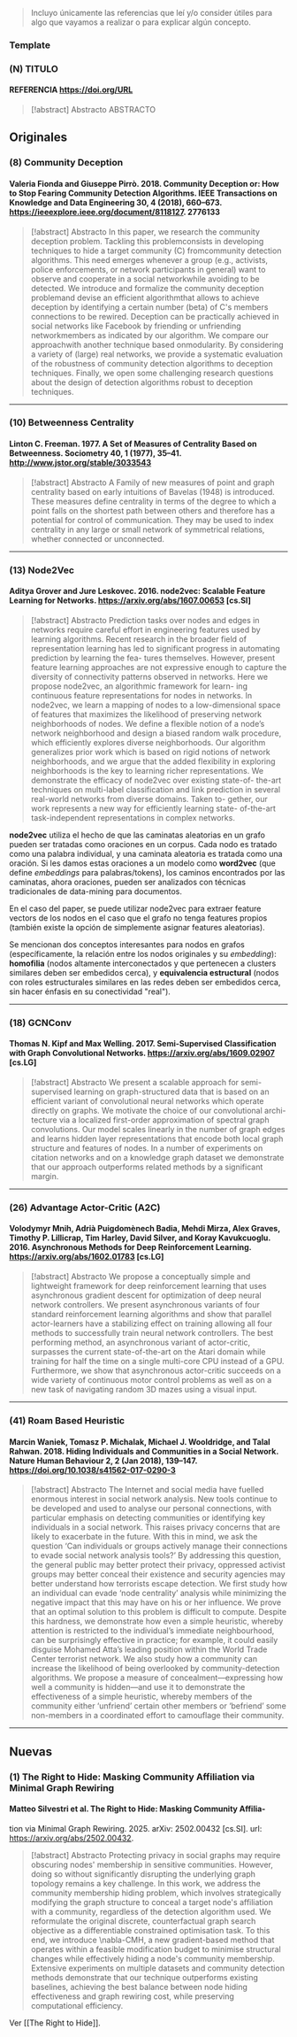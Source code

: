 >  Incluyo únicamente las referencias que leí y/o consider útiles para algo que vayamos a realizar o para explicar algún concepto.

### Template
### (N) TITULO
#### REFERENCIA https://doi.org/URL
> [!abstract] Abstracto
>  ABSTRACTO

## Originales
### (8) Community Deception
####  Valeria Fionda and Giuseppe Pirrò. 2018. Community Deception or: How to Stop Fearing Community Detection Algorithms. IEEE Transactions on Knowledge and Data Engineering 30, 4 (2018), 660–673. https://ieeexplore.ieee.org/document/8118127. 2776133
> [!abstract] Abstracto
>  In this paper, we research the community deception problem. Tackling this problemconsists in developing techniques to hide a target community (C) fromcommunity detection algorithms. This need emerges whenever a group (e.g., activists, police enforcements, or network participants in general) want to observe and cooperate in a social networkwhile avoiding to be detected. We introduce and formalize the community deception problemand devise an efficient algorithmthat allows to achieve deception by identifying a certain number (beta) of C's members connections to be rewired. Deception can be practically achieved in social networks like Facebook by friending or unfriending networkmembers as indicated by our algorithm. We compare our approachwith another technique based onmodularity. By considering a variety of (large) real networks, we provide a systematic evaluation of the robustness of community detection algorithms to deception techniques. Finally, we open some challenging research questions about the design of detection algorithms robust to deception techniques.

---
### (10) Betweenness Centrality
#### Linton C. Freeman. 1977. A Set of Measures of Centrality Based on Betweenness. Sociometry 40, 1 (1977), 35–41. http://www.jstor.org/stable/3033543
> [!abstract] Abstracto
>  A Family of new measures of point and graph centrality based on early intuitions of Bavelas (1948) is introduced. These measures define centrality in terms of the degree to which a point falls on the shortest path between others and therefore has a potential for control of communication. They may be used to index centrality in any large or small network of symmetrical relations, whether connected or unconnected.

---
### (13) Node2Vec
#### Aditya Grover and Jure Leskovec. 2016. node2vec: Scalable Feature Learning for Networks. https://arxiv.org/abs/1607.00653 \[cs.SI\]
> [!abstract] Abstracto
>  Prediction tasks over nodes and edges in networks require careful
effort in engineering features used by learning algorithms. Recent
research in the broader field of representation learning has led to
significant progress in automating prediction by learning the fea-
tures themselves. However, present feature learning approaches
are not expressive enough to capture the diversity of connectivity
patterns observed in networks.
Here we propose node2vec, an algorithmic framework for learn-
ing continuous feature representations for nodes in networks. In
node2vec, we learn a mapping of nodes to a low-dimensional space
of features that maximizes the likelihood of preserving network
neighborhoods of nodes. We define a flexible notion of a node’s
network neighborhood and design a biased random walk procedure,
which efficiently explores diverse neighborhoods. Our algorithm
generalizes prior work which is based on rigid notions of network
neighborhoods, and we argue that the added flexibility in exploring
neighborhoods is the key to learning richer representations.
We demonstrate the efficacy of node2vec over existing state-of-
the-art techniques on multi-label classification and link prediction
in several real-world networks from diverse domains. Taken to-
gether, our work represents a new way for efficiently learning state-
of-the-art task-independent representations in complex networks.

**node2vec** utiliza el hecho de que las caminatas aleatorias en un grafo pueden ser tratadas como oraciones en un corpus. Cada nodo es tratado como una palabra individual, y una caminata aleatoria es tratada como una oración. Si les damos estas oraciones a un modelo como **word2vec** (que define *embeddings* para palabras/tokens), los caminos encontrados por las caminatas, ahora oraciones, pueden ser analizados con técnicas tradicionales de data-mining para documentos.

En el caso del paper, se puede utilizar node2vec para extraer feature vectors de los nodos en el caso que el grafo no tenga features propios (también existe la opción de simplemente asignar features aleatorias).

Se mencionan dos conceptos interesantes para nodos en grafos (específicamente, la relación entre los nodos originales y su *embedding*): **homofilia** (nodos altamente interconectados y que pertenecen a clusters similares deben ser embedidos cerca), y **equivalencia estructural** (nodos con roles estructurales similares en las redes deben ser embedidos cerca, sin hacer énfasis en su conectividad "real").

---
### (18) GCNConv
#### Thomas N. Kipf and Max Welling. 2017. Semi-Supervised Classification with Graph Convolutional Networks. https://arxiv.org/abs/1609.02907 \[cs.LG\]
> [!abstract] Abstracto
>  We present a scalable approach for semi-supervised learning on graph-structured
data that is based on an efficient variant of convolutional neural networks which
operate directly on graphs. We motivate the choice of our convolutional archi-
tecture via a localized first-order approximation of spectral graph convolutions.
Our model scales linearly in the number of graph edges and learns hidden layer
representations that encode both local graph structure and features of nodes. In
a number of experiments on citation networks and on a knowledge graph dataset
we demonstrate that our approach outperforms related methods by a significant
margin.


---
### (26) Advantage Actor-Critic (A2C)
#### Volodymyr Mnih, Adrià Puigdomènech Badia, Mehdi Mirza, Alex Graves, Timothy P. Lillicrap, Tim Harley, David Silver, and Koray Kavukcuoglu. 2016. Asynchronous Methods for Deep Reinforcement Learning. https://arxiv.org/abs/1602.01783 \[cs.LG\]
> [!abstract] Abstracto
>  We propose a conceptually simple and lightweight framework for deep reinforcement learning that uses asynchronous gradient descent for optimization of deep neural network controllers. We present asynchronous variants of four standard reinforcement learning algorithms and show that parallel actor-learners have a stabilizing effect on training allowing all four methods to successfully train neural network controllers. The best performing method, an asynchronous variant of actor-critic, surpasses the current state-of-the-art on the Atari domain while training for half the time on a single multi-core CPU instead of a GPU. Furthermore, we show that asynchronous actor-critic succeeds on a wide variety of continuous motor control problems as well as on a new task of navigating random 3D mazes using a visual input.

---
### (41) Roam Based Heuristic
#### Marcin Waniek, Tomasz P. Michalak, Michael J. Wooldridge, and Talal Rahwan. 2018. Hiding Individuals and Communities in a Social Network. Nature Human Behaviour 2, 2 (Jan 2018), 139–147. https://doi.org/10.1038/s41562-017-0290-3
> [!abstract] Abstracto
>  The Internet and social media have fuelled enormous interest in social network analysis. New tools continue to be developed and used to analyse our personal connections, with particular emphasis on detecting communities or identifying key individuals in a social network. This raises privacy concerns that are likely to exacerbate in the future. With this in mind, we ask the question ‘Can individuals or groups actively manage their connections to evade social network analysis tools?’ By addressing this question, the general public may better protect their privacy, oppressed activist groups may better conceal their existence and security agencies may better understand how terrorists escape detection. We first study how an individual can evade ‘node centrality’ analysis while minimizing the negative impact that this may have on his or her influence. We prove that an optimal solution to this problem is difficult to compute. Despite this hardness, we demonstrate how even a simple heuristic, whereby attention is restricted to the individual’s immediate neighbourhood, can be surprisingly effective in practice; for example, it could easily disguise Mohamed Atta’s leading position within the World Trade Center terrorist network. We also study how a community can increase the likelihood of being overlooked by community-detection algorithms. We propose a measure of concealment—expressing how well a community is hidden—and use it to demonstrate the effectiveness of a simple heuristic, whereby members of the community either ‘unfriend’ certain other members or ‘befriend’ some non-members in a coordinated effort to camouflage their community.

---

## Nuevas
### (1) The Right to Hide: Masking Community Affiliation via Minimal Graph Rewiring

####  Matteo Silvestri et al. The Right to Hide: Masking Community Affilia-
tion via Minimal Graph Rewiring. 2025. arXiv: 2502.00432 [cs.SI]. url:
https://arxiv.org/abs/2502.00432.
> [!abstract] Abstracto
>  Protecting privacy in social graphs may require obscuring nodes' membership in sensitive communities. However, doing so without significantly disrupting the underlying graph topology remains a key challenge. In this work, we address the community membership hiding problem, which involves strategically modifying the graph structure to conceal a target node's affiliation with a community, regardless of the detection algorithm used. We reformulate the original discrete, counterfactual graph search objective as a differentiable constrained optimisation task. To this end, we introduce \nabla-CMH, a new gradient-based method that operates within a feasible modification budget to minimise structural changes while effectively hiding a node's community membership. Extensive experiments on multiple datasets and community detection methods demonstrate that our technique outperforms existing baselines, achieving the best balance between node hiding effectiveness and graph rewiring cost, while preserving computational efficiency.

Ver [[The Right to Hide]].